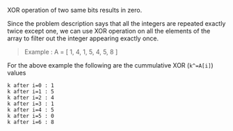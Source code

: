 XOR operation of two same bits results in zero.


Since the problem description says that all the integers are repeated exactly twice except one, we can use XOR operation on all the elements of the array to filter out the integer appearing exactly once.

>Example : A = [ 1, 4, 1, 5, 4, 5, 8 ]

For the above example the following are the cummulative XOR (`k^=A[i]`) values 

    k after i=0 : 1
    k after i=1 : 5
    k after i=2 : 4
    k after i=3 : 1
    k after i=4 : 5
    k after i=5 : 0
    k after i=6 : 8